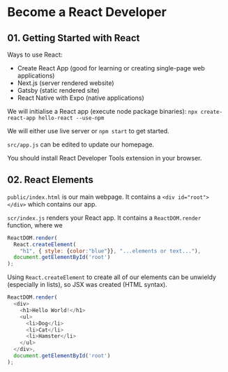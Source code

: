 # Become a React Developer

## 01. Getting Started with React

Ways to use React:
* Create React App (good for learning or creating single-page web applications)
* Next.js (server rendered website)
* Gatsby (static rendered site)
* React Native with Expo (native applications)

We will initialise a React app (execute node package binaries): `npx create-react-app hello-react --use-npm`

We will either use live server or `npm start` to get started.

`src/app.js` can be edited to update our homepage.

You should install React Developer Tools extension in your browser.

## 02. React Elements

`public/index.html` is our main webpage. It contains a `<div id="root"></div>` which contains our app.

`scr/index.js` renders your React app. It contains a `ReactDOM.render` function, where we


```js
ReactDOM.render(
  React.createElement(
    "h1", { style: {color:"blue"}}, "...elements or text..."),
  document.getElementById('root')
);
```

Using `React.createElement` to create all of our elements can be unwieldy (especially in lists), so JSX was created (HTML syntax).

```js
ReactDOM.render(
  <div>
    <h1>Hello World!</h1>
    <ul>
      <li>Dog</li>
      <li>Cat</li>
      <li>Hamster</li>
    </ul>
  </div>,
  document.getElementById('root')
);
```
